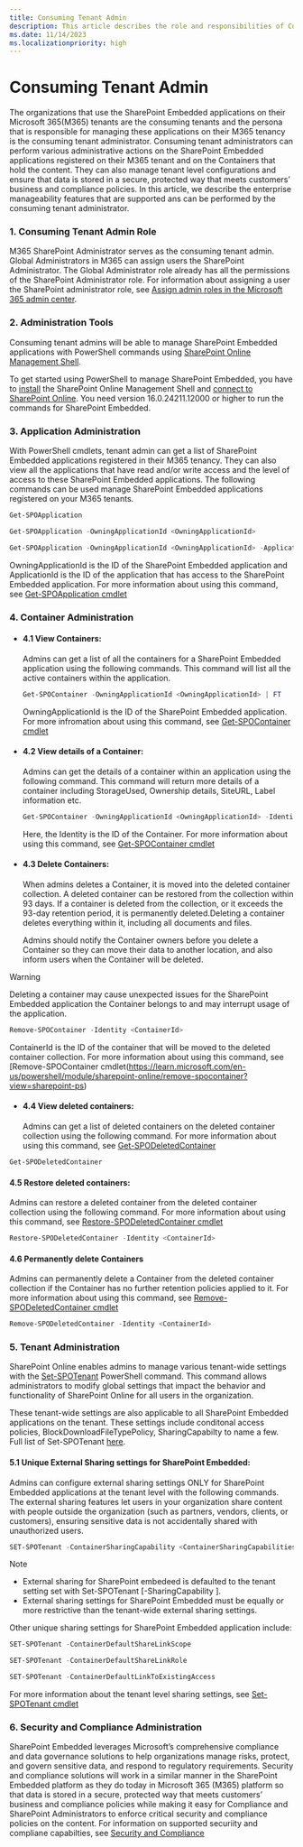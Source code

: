 ```yaml
---
title: Consuming Tenant Admin
description: This article describes the role and responsibilities of Consuming Tenant Admin in SharePoint Embedded
ms.date: 11/14/2023
ms.localizationpriority: high
---
```

# Consuming Tenant Admin

The organizations that use the SharePoint Embedded applications on their Microsoft 365(M365) tenants are the consuming tenants and the persona that is responsible for managing these applications on their M365 tenancy is the consuming tenant administrator. Consuming tenant administrators can perform various administrative actions on the SharePoint Embedded applications registered on their M365 tenant and on the Containers that hold the content. They can also manage tenant level configurations and ensure that data is stored in a secure, protected way that meets customers’ business and compliance policies. In this article, we describe the enterprise manageability features that are supported ans can be performed by the consuming tenant administrator.  

### 1. Consuming Tenant Admin Role 

M365 SharePoint Administrator serves as the consuming tenant admin.  Global Administrators in M365 can assign users the SharePoint Administrator. The Global Administrator role already has all the permissions of the SharePoint Administrator role. For information about assigning a user the SharePoint administrator role, see [Assign admin roles in the Microsoft 365 admin center](https://learn.microsoft.com/en-us/microsoft-365/admin/add-users/assign-admin-roles?view=o365-worldwide). 

### 2. Administration Tools

Consuming tenant admins will be able to manage SharePoint Embedded applications with PowerShell commands using [SharePoint Online Management Shell](https://learn.microsoft.com/en-us/powershell/sharepoint/sharepoint-online/connect-sharepoint-online). 

To get started using PowerShell to manage SharePoint Embedded, you have to [install](https://www.microsoft.com/en-us/download/details.aspx?id=35588) the SharePoint Online Management Shell and [connect to SharePoint Online](https://learn.microsoft.com/en-us/powershell/module/sharepoint-online/connect-sposervice?view=sharepoint-ps). You need version 16.0.24211.12000 or higher to run the commands for SharePoint Embedded.

### 3. Application Administration

With PowerShell cmdlets, tenant admin can get a list of SharePoint Embedded applications registered in their M365 tenancy. They can also view all the applications that have read and/or write access and the level of access to these SharePoint Embedded applications.
The following commands can be used manage SharePoint Embedded applications registered on your M365 tenants. 

```powershell
Get-SPOApplication
```
```powershell
Get-SPOApplication -OwningApplicationId <OwningApplicationId>
```
```powershell
Get-SPOApplication -OwningApplicationId <OwningApplicationId> -ApplicationId <ApplicationId>
```
OwningApplicationId is the ID of the SharePoint Embedded application and ApplicationId is the ID of the application that has access to the SharePoint Embedded application.
For more information about using this command, see [Get-SPOApplication cmdlet](https://learn.microsoft.com/en-us/powershell/module/sharepoint-online/get-spoapplication?view=sharepoint-ps)

### 4. Container Administration

* #### 4.1 **View Containers:** 
  Admins can get a list of all the containers for a SharePoint Embedded application using the following commands. This command will list all the active containers within the   application.

  ```powershell
  Get-SPOContainer -OwningApplicationId <OwningApplicationId> | FT
  ```
  OwningApplicationId is the ID of the SharePoint Embedded application. For more infromation about using this command, see [Get-SPOContainer cmdlet](https://learn.microsoft.com/en-us/powershell/module/sharepoint-online/get-spocontainer?view=sharepoint-ps)

* #### 4.2 **View details of a Container:** 
  Admins can get the details of a container within an application using the following command. This command will return more details of a container including StorageUsed, Ownership     details, SiteURL, Label information etc.
  
  ```powershell
  Get-SPOContainer -OwningApplicationId <OwningApplicationId> -Identity <ContainerId>  
  ```
  Here, the Identity is the ID of the Container. For more information about using this command, see [Get-SPOContainer cmdlet](https://learn.microsoft.com/en-us/powershell/module/sharepoint-online/get-spocontainer?view=sharepoint-ps)

* #### 4.3 **Delete Containers:** 
  When admins deletes a Container, it is moved into the deleted container collection. A deleted container can be restored from the collection within 93 days. If a container is deleted     from the collection, or it exceeds the 93-day retention period, it is permanently deleted.Deleting a container deletes everything within it, including all documents and files.

  Admins should notify the Container owners before you delete a Container so they can move their data to another location, and also inform users when the Container will be deleted.

> [!WARNING]
> Deleting a container may cause unexpected issues for the SharePoint Embedded application the Container belongs to and may interrupt usage of the application.
>
   ```powershell
  Remove-SPOContainer -Identity <ContainerId> 
  ```
  ContainerId is the ID of the container that will be moved to the deleted container collection. For more information about using this command, see [Remove-SPOContainer cmdlet(https://learn.microsoft.com/en-us/powershell/module/sharepoint-online/remove-spocontainer?view=sharepoint-ps)

* #### 4.4 **View deleted containers:** 
  Admins can get a list of deleted containers on the deleted container collection using the following command. For more information about using this command, see [Get-SPODeletedContainer](https://learn.microsoft.com/en-us/powershell/module/sharepoint-online/get-spodeletedcontainer?view=sharepoint-ps)
```powershell
Get-SPODeletedContainer
```
#### 4.5 **Restore deleted containers:** 
Admins can restore a deleted container from the deleted container collection using the following command. For more information about using this command, see [Restore-SPODeletedContainer cmdlet](https://learn.microsoft.com/en-us/powershell/module/sharepoint-online/get-spodeletedcontainer?view=sharepoint-ps)
```powershell
Restore-SPODeletedContainer -Identity <ContainerId>
```
#### 4.6 **Permanently delete Containers** 
Admins can permanently delete a Container from the deleted container collection if the Container has no further retention policies applied to it. For more information about using this command, see [Remove-SPODeletedContainer cmdlet](https://learn.microsoft.com/en-us/powershell/module/sharepoint-online/remove-spodeletedcontainer?view=sharepoint-ps) 
```powershell
Remove-SPODeletedContainer -Identity <ContainerId>
```

### 5. Tenant Administration

SharePoint Online enables admins to manage various tenant-wide settings with the [Set-SPOTenant](https://learn.microsoft.com/en-us/powershell/module/sharepoint-online/set-spotenant?view=sharepoint-ps) PowerShell command. This command allows administrators to modify global settings that impact the behavior and functionality of SharePoint Online for all users in the organization. 

These tenant-wide settings are also applicable to all SharePoint Embedded applications on the tenant. These settings include conditonal access policies, BlockDownloadFileTypePolicy, SharingCapabilty to name a few.  Full list of Set-SPOTenant [here](https://learn.microsoft.com/en-us/powershell/module/sharepoint-online/set-spotenant?view=sharepoint-ps).


#### 5.1 **Unique External Sharing settings for SharePoint Embedded:**

Admins can configure external sharing settings ONLY for SharePoint Embedded applications at the tenant level with the following commands. The external sharing features let users in your organization share content with people outside the organization (such as partners, vendors, clients, or customers), ensuring sensitive data is not accidentally shared with unauthorized users.
  
```powershell
SET-SPOTenant -ContainerSharingCapability <ContainerSharingCapabilities>
```
> [!NOTE]
> * External sharing for SharePoint embedeed is defaulted to the tenant setting set with Set-SPOTenant [-SharingCapability <SharingCapabilities>].
> * External sharing settings for SharePoint Embedded must be equally or more restrictive than the tenant-wide external sharing settings.


Other unique sharing settings for SharePoint Embedded application include:
```powershell
SET-SPOTenant -ContainerDefaultShareLinkScope 
```

```powershell
SET-SPOTenant -ContainerDefaultShareLinkRole
```

 ```powershell
SET-SPOTenant -ContainerDefaultLinkToExistingAccess 
```
For more information about the tenant level sharing settings, see [Set-SPOTenant cmdlet](https://github.com/cindylay/OfficeDocs-SharePoint-PowerShell/edit/cindy/spocontainer/sharepoint/sharepoint-ps/sharepoint-online/Get-SPOContainer.md) 

  
### 6. Security and Compliance Administration
SharePoint Embedded leverages Microsoft’s comprehensive compliance and data governance solutions to help organizations manage risks, protect, and govern sensitive data, and respond to regulatory requirements. Security and compliance solutions will work in a similar manner in the SharePoint Embedded platform as they do today in Microsoft 365 (M365) platform so that data is stored in a secure, protected way that meets customers’ business and compliance policies while making it easy for Compliance and SharePoint Administrators to enforce critical security and compliance policies on the content. For information on supported securiity and compliane capabilties, see [Security and Compliance](../security-and-compliance.md)

